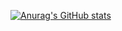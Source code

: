[![Anurag's GitHub stats](https://github-readme-stats.vercel.app/api?username=jinwook-song&show_icons=true)](https://github.com/anuraghazra/github-readme-stats)
